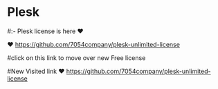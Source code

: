 # Plesk 

#:- Plesk license is here  ♥

♥ https://github.com/7054company/plesk-unlimited-license

#click on this link to move over new Free license

#New Visited link
 ♥ https://github.com/7054company/plesk-unlimited-license
